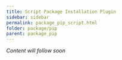 ```yaml
---
title: Script Package Installation Plugin
sidebar: sidebar
permalink: package_pip_script.html
folder: package/pip
parent: package_pip
---
```


*Content will follow soon*
